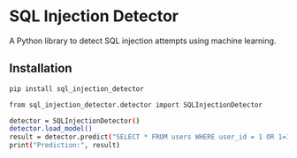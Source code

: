 # SQL Injection Detector

A Python library to detect SQL injection attempts using machine learning.

## Installation

```bash
pip install sql_injection_detector

from sql_injection_detector.detector import SQLInjectionDetector

detector = SQLInjectionDetector()
detector.load_model()
result = detector.predict("SELECT * FROM users WHERE user_id = 1 OR 1=1")
print("Prediction:", result)

